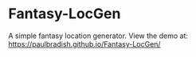 # Fantasy-LocGen
A simple fantasy location generator.
View the demo at: https://paulbradish.github.io/Fantasy-LocGen/
